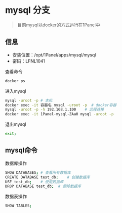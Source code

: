 # mysql 分支

> 目前mysql以docker的方式运行在1Panel中

## 信息
- 安装位置：/opt/1Panel/apps/mysql/mysql
- 密码：LFNL1041
  
查看命令
```bash
docker ps
```
进入mysql
```bash
mysql -uroot -p # 本机
docker exec -it 容器名 mysql -uroot -p  # docker容器
mysql -uroot -p -h 192.168.1.100    # 远程连接
docker exec -it 1Panel-mysql-ZAa0 mysql -uroot -p
```
退出mysql
```bash
exit;
```

## mysql命令
数据库操作
```bash
SHOW DATABASES; # 查看所有数据库
CREATE DATABASE test_db;    # 创建数据库
USE test_db;    # 使用数据库
DROP DATABASE test_db;  # 删除数据库
```
数据表操作
```bash
SHOW TABLES;
```



